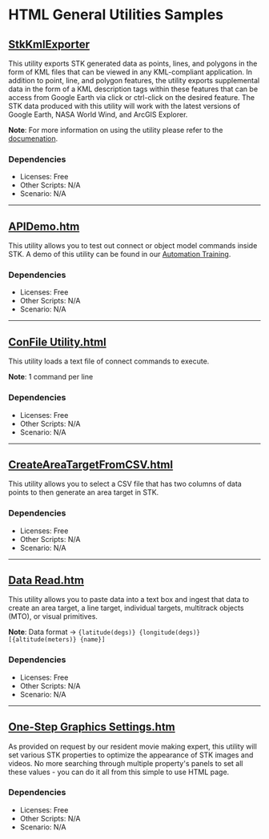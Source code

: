 # HTML General Utilities Samples

## [StkKmlExporter](StkKmlExporter)

This utility exports STK generated data as points, lines, and polygons in the form of KML files that can be viewed in any KML-compliant application. In addition to point, line, and polygon features, the utility exports supplemental data in the form of a KML description tags within these features that can be access from Google Earth via click or ctrl-click on the desired feature. The STK data produced with this utility will work with the latest versions of Google Earth, NASA World Wind, and ArcGIS Explorer.

**Note**: For more information on using the utility please refer to the [documenation](StkKmlExporter/KMLExporter_Utility_ReadMe.pdf).

### Dependencies

* Licenses: Free
* Other Scripts: N/A
* Scenario: N/A

---

## [APIDemo.htm](APIDemo.htm)

This utility allows you to test out connect or object model commands inside STK.  A demo of this utility can be found in our [Automation Training](https://help.agi.com/stk/#training/StartAutomate.htm).

### Dependencies

* Licenses: Free
* Other Scripts: N/A
* Scenario: N/A

---

## [ConFile Utility.html](ConFile%20Utility.html)

This utility loads a text file of connect commands to execute.

**Note**: 1 command per line

### Dependencies

* Licenses: Free
* Other Scripts: N/A
* Scenario: N/A

---

## [CreateAreaTargetFromCSV.html](CreateAreaTargetFromCSV.html)

This utility allows you to select a CSV file that has two columns of data points to then generate an area target in STK.

### Dependencies

* Licenses: Free
* Other Scripts: N/A
* Scenario: N/A

---

## [Data Read.htm](Data%20Read.htm)

This utility allows you to paste data into a text box and ingest that data to create an area target, a line target, individual targets, multitrack objects (MTO), or visual primitives.

**Note**: Data format -> `{latitude(degs)} {longitude(degs)} [{altitude(meters)} {name}]`

### Dependencies

* Licenses: Free
* Other Scripts: N/A
* Scenario: N/A

---

## [One-Step Graphics Settings.htm](One-Step%20Graphics%20Settings.htm)

As provided on request by our resident movie making expert, this utility will set various STK properties to optimize the appearance of STK images and videos. No more searching through multiple property's panels to set all these values - you can do it all from this simple to use HTML page.

### Dependencies

* Licenses: Free
* Other Scripts: N/A
* Scenario: N/A
